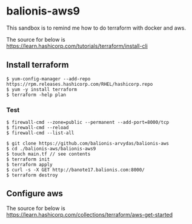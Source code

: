 # balionis-aws9

This sandbox is to remind me how to do terraform with docker and aws.

The source for below is https://learn.hashicorp.com/tutorials/terraform/install-cli 

## Install terraform

```
$ yum-config-manager --add-repo https://rpm.releases.hashicorp.com/RHEL/hashicorp.repo
$ yum -y install terraform
$ terraform -help plan
```

### Test

```
$ firewall-cmd --zone=public --permanent --add-port=8000/tcp
$ firewall-cmd --reload
$ firewall-cmd --list-all

$ git clone https://github.com/balionis-arvydas/balionis-aws
$ cd ./balionis-aws/balionis-aws9
$ touch main.tf // see contents
$ terraform init
$ terraform apply
$ curl -s -X GET http://banote17.balionis.com:8000/
$ terraform destroy
```


## Configure aws 

The source for below is https://learn.hashicorp.com/collections/terraform/aws-get-started
